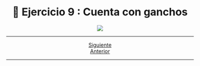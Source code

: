 <h1 align="center"> 📝 Ejercicio 9 : Cuenta con ganchos</h1>

<div align="center">
  <img src="https://media.giphy.com/media/5ZTycLGtyk2fsIwD1R/giphy.gif"/>
 </div>

---

<div align="center">

[Siguiente](/Documentos/Ejercicio10.md)<br>
[Anterior](/Documentos/Ejercicio8.md)
 </div>

---